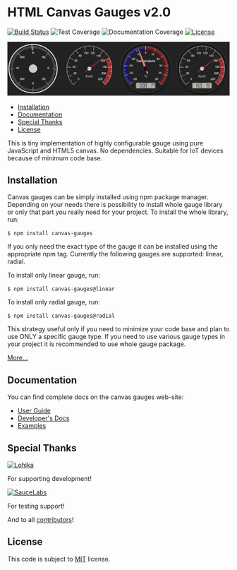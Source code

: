 # HTML Canvas Gauges v2.0

[![Build Status](https://travis-ci.org/Mikhus/canvas-gauges.svg?branch=master)](https://travis-ci.org/Mikhus/canvas-gauges) ![Test Coverage](https://rawgit.com/Mikhus/canvas-gauges/test-coverage.svg) ![Documentation Coverage](https://rawgit.com/Mikhus/canvas-gauges/docs-coverage.svg) [![License](https://img.shields.io/badge/license-MIT-blue.svg)](https://raw.githubusercontent.com/Mikhus/canvas-gauges/LICENSE)

[![Canvas Gauges](https://raw.githubusercontent.com/Mikhus/blob/master/gauges.png)](https://rawgit.com/Mikhus/canvas-gauges/examples/radial-component.html)

<!-- toc -->

- [Installation](#installation)
- [Documentation](#documentation)
- [Special Thanks](#special-thanks)
- [License](#license)

<!-- tocstop -->

This is tiny implementation of highly configurable gauge using pure JavaScript and HTML5 canvas.
No dependencies. Suitable for IoT devices because of minimum code base.

## Installation

Canvas gauges can be simply installed using npm package manager. Depending on your needs there is possibility to install whole gauge library or only that part you really need for your project.
To install the whole library, run:

    $ npm install canvas-gauges

If you only need the exact type of the gauge it can be installed using the appropriate npm tag. Currently the following gauges are supported: linear, radial.

To install only linear gauge, run:

    $ npm install canvas-gauges@linear

To install only radial gauge, run:

    $ npm install canvas-gauges@radial

This strategy useful only if you need to minimize your code base and plan to use ONLY a specific gauge type. If you need to use various gauge types in your project it is recommended to use whole gauge package.

[More...](http://canvas-gauges.com/documentation/user-guide/#installing)

## Documentation

You can find complete docs on the canvas gauges web-site:

 * [User Guide](http://canvas-gauges.com/documentation/user-guide/)
 * [Developer's Docs](http://canvas-gauges.com/documentation/api/)
 * [Examples](http://canvas-gauges.com/documentation/examples/)

## Special Thanks

[![Lohika](http://www.lohika.com/wp-content/themes/gridalicious/images/lohika_full.svg)](http://www.lohika.com/)

For supporting development!

[![SauceLabs](http://info.saucelabs.com/rs/468-XBT-687/images/ink-logo.png)](http://saucelabs.com/)

For testing support!

And to all [contributors](https://github.com/Mikhus/canvas-gauges/graphs/contributors)!

## License

This code is subject to [MIT](https://raw.githubusercontent.com/Mikhus/canvas-gauges/LICENSE) license.
